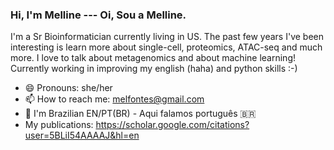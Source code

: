 ### Hi, I'm Melline --- Oi, Sou a Melline.

I'm a Sr Bioinformatician currently living in US. The past few years I've been interesting is learn more about single-cell, proteomics, ATAC-seq and much more. I love to talk about metagenomics and about machine learning! Currently working in improving my english (haha) and python skills :-) 

- 😄 Pronouns: she/her
- 📫 How to reach me: melfontes@gmail.com
- 💬 I'm Brazilian EN/PT(BR)  - Aqui falamos português 🇧🇷
- My publications: https://scholar.google.com/citations?user=5BLiI54AAAAJ&hl=en

<!--
**melline-fontes/melline-fontes** is a ✨ _special_ ✨ repository because its `README.md` (this file) appears on your GitHub profile.


- 🔭 I’m currently working on ...  improving my skills!
- 🌱 I’m currently learning ... how to use github! hahaha
- 👯 I’m looking to collaborate on ... single cell
- 🤔 I’m looking for help with ... python programming
- 💬 Ask me about ... metagenomics
- 📫 How to reach me: mfontesnoronha@luc.edu
- 😄 Pronouns: she/her
- ⚡ Fun fact: I'm Brazilian 
-->
